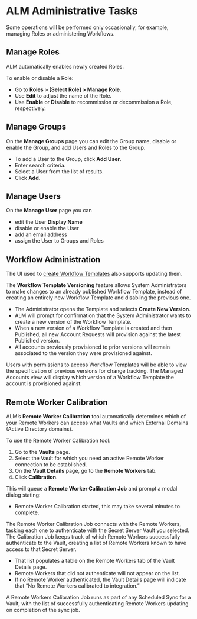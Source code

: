 ﻿[title]: # (Administration)
[tags]: # (Account Lifecycle Manager,ALM,Active Directory,)
[priority]: # (6000)

# ALM Administrative Tasks

Some operations will be performed only occasionally, for example, managing Roles or administering Workflows.

## Manage Roles

ALM automatically enables newly created Roles.

To enable or disable a Role:

* Go to **Roles \> [Select Role] \> Manage Role**.
* Use **Edit** to adjust the name of the Role.
* Use **Enable** or **Disable** to recommission or decommission a Role, respectively.

## Manage Groups

On the **Manage Groups** page you can edit the Group name, disable or enable the Group, and add Users and Roles to the Group.

* To add a User to the Group, click **Add User**.
* Enter search criteria.
* Select a User from the list of results.
* Click **Add**.

## Manage Users

On the **Manage User** page you can

* edit the User **Display Name**
* disable or enable the User
* add an email address
* assign the User to Groups and Roles

## Workflow Administration

The UI used to [create Workflow Templates](../get-started/build-workflows/) also supports updating them.

The **Workflow Template Versioning** feature allows System Administrators to make changes to an already published Workflow Template, instead of creating an entirely new Workflow Template and disabling the previous one.

* The Administrator opens the Template and selects **Create New Version**.
* ALM will prompt for confirmation that the System Administrator wants to create a new version of the Workflow Template.
* When a new version of a Workflow Template is created and then Published, all new Account Requests will provision against the latest Published version.
* All accounts previously provisioned to prior versions will remain associated to the version they were provisioned against.

Users with permissions to access Workflow Templates will be able to view the specification of previous versions for change tracking. The Managed Accounts view will display which version of a Workflow Template the account is provisioned against.

## Remote Worker Calibration

ALM’s **Remote Worker Calibration** tool automatically determines which of your Remote Workers can access what Vaults and which External Domains (Active Directory domains).

To use the Remote Worker Calibration tool:

1. Go to the **Vaults** page.
2. Select the Vault for which you need an active Remote Worker connection to be established.
3. On the **Vault Details** page, go to the **Remote Workers** tab.
4. Click **Calibration**.

This will queue a **Remote Worker Calibration Job** and prompt a modal dialog stating:

* Remote Worker Calibration started, this may take several minutes to complete.

The Remote Worker Calibration Job connects with the Remote Workers, tasking each one to authenticate with the Secret Server Vault you selected. The Calibration Job keeps track of which Remote Workers successfully authenticate to the Vault, creating a list of Remote Workers known to have access to that Secret Server.

* That list populates a table on the Remote Workers tab of the Vault Details page.
* Remote Workers that did not authenticate will not appear on the list.
* If no Remote Worker authenticated, the Vault Details page will indicate that “No Remote Workers calibrated to integration.”

A Remote Workers Calibration Job runs as part of any Scheduled Sync for a Vault, with the list of successfully authenticating Remote Workers updating on completion of the sync job.
